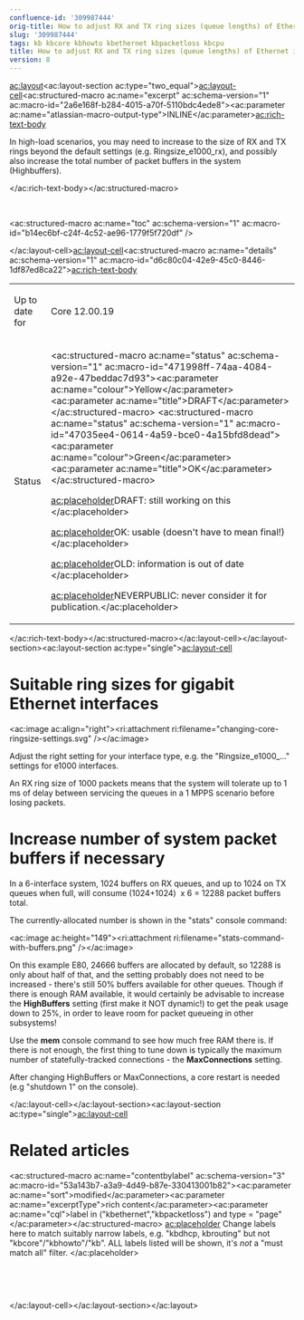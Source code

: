 ```yaml
---
confluence-id: '309987444'
orig-title: How to adjust RX and TX ring sizes (queue lengths) of Ethernet interfaces
slug: '309987444'
tags: kb kbcore kbhowto kbethernet kbpacketloss kbcpu
title: How to adjust RX and TX ring sizes (queue lengths) of Ethernet interfaces
version: 8
---
```


<ac:layout><ac:layout-section ac:type="two_equal"><ac:layout-cell><ac:structured-macro ac:name="excerpt" ac:schema-version="1" ac:macro-id="2a6e168f-b284-4015-a70f-5110bdc4ede8"><ac:parameter ac:name="atlassian-macro-output-type">INLINE</ac:parameter><ac:rich-text-body><p>In high-load scenarios, you may need to increase to the size of RX and TX rings beyond the default settings (e.g. Ringsize_e1000_rx), and possibly also increase the total number of packet buffers in the system (Highbuffers).</p></ac:rich-text-body></ac:structured-macro><p><br /></p><p><ac:structured-macro ac:name="toc" ac:schema-version="1" ac:macro-id="b14ec6bf-c24f-4c52-ae96-1779f5f720df" /></p></ac:layout-cell><ac:layout-cell><ac:structured-macro ac:name="details" ac:schema-version="1" ac:macro-id="d6c80c04-42e9-45c0-8446-1df87ed8ca22"><ac:rich-text-body><table class="wrapped"><colgroup> <col /> <col /> </colgroup><tbody><tr><td><p>Up to date for</p></td><td><p>Core 12.00.19</p></td></tr><tr><td colspan="1">Status</td><td colspan="1"><div class="content-wrapper"><p><ac:structured-macro ac:name="status" ac:schema-version="1" ac:macro-id="471998ff-74aa-4084-a92e-47beddac7d93"><ac:parameter ac:name="colour">Yellow</ac:parameter><ac:parameter ac:name="title">DRAFT</ac:parameter></ac:structured-macro>&nbsp;<ac:structured-macro ac:name="status" ac:schema-version="1" ac:macro-id="47035ee4-0614-4a59-bce0-4a15bfd8dead"><ac:parameter ac:name="colour">Green</ac:parameter><ac:parameter ac:name="title">OK</ac:parameter></ac:structured-macro></p><p><ac:placeholder>DRAFT: still working on this </ac:placeholder></p><p><ac:placeholder>OK: usable (doesn't have to mean final!) </ac:placeholder></p><p><ac:placeholder>OLD: information is out of date </ac:placeholder></p><p><ac:placeholder>NEVERPUBLIC: never consider it for publication.</ac:placeholder></p></div></td></tr></tbody></table></ac:rich-text-body></ac:structured-macro></ac:layout-cell></ac:layout-section><ac:layout-section ac:type="single"><ac:layout-cell><h1>Suitable ring sizes for gigabit Ethernet interfaces</h1><p><ac:image ac:align="right"><ri:attachment ri:filename="changing-core-ringsize-settings.svg" /></ac:image></p><p>Adjust the right setting for your interface type, e.g. the &quot;Ringsize_e1000_...&quot; settings for e1000 interfaces.</p><p>An RX ring size of 1000 packets means that the system will tolerate up to 1 ms of delay between servicing the queues in a 1 MPPS scenario before losing packets.</p><h1>Increase number of system packet buffers if necessary</h1><p>In a 6-interface system, 1024 buffers on RX queues, and up to 1024 on TX queues when full, will consume (1024+1024)&nbsp; x 6 = 12288 packet buffers total.</p><p>The currently-allocated number is shown in the &quot;stats&quot; console command:</p><p><ac:image ac:height="149"><ri:attachment ri:filename="stats-command-with-buffers.png" /></ac:image></p><p>On this example E80, 24666 buffers are allocated by default, so 12288 is only about half of that, and the setting probably does not need to be increased - there's still 50% buffers available for other queues. Though if there is enough RAM available, it would certainly be advisable to increase the <strong>HighBuffers</strong> setting (first make it NOT dynamic!) to get the peak usage down to 25%, in order to leave room for packet queueing in other subsystems!</p><p>Use the <strong>mem</strong> console command to see how much free RAM there is. If there is not enough, the first thing to tune down is typically the maximum number of statefully-tracked connections - the <strong>MaxConnections</strong> setting.</p><p>After changing HighBuffers or MaxConnections, a core restart is needed (e.g &quot;shutdown 1&quot; on the console).</p></ac:layout-cell></ac:layout-section><ac:layout-section ac:type="single"><ac:layout-cell><h1>Related articles</h1><p><ac:structured-macro ac:name="contentbylabel" ac:schema-version="3" ac:macro-id="53a143b7-a3a9-4d49-b87e-330413001b82"><ac:parameter ac:name="sort">modified</ac:parameter><ac:parameter ac:name="excerptType">rich content</ac:parameter><ac:parameter ac:name="cql">label in (&quot;kbethernet&quot;,&quot;kbpacketloss&quot;) and type = &quot;page&quot;</ac:parameter></ac:structured-macro> <ac:placeholder> Change labels here to match suitably narrow labels, e.g. &quot;kbdhcp, kbrouting&quot; but not &quot;kbcore&quot;/&quot;kbhowto&quot;/&quot;kb&quot;. ALL labels listed will be shown, it's _not_ a &quot;must match all&quot; filter. </ac:placeholder></p><p><br /></p><p><br /></p></ac:layout-cell></ac:layout-section></ac:layout>